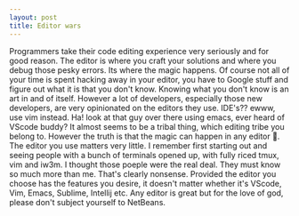 ```yaml
---
layout: post
title: Editor wars
---
```


Programmers take their code editing experience very seriously and for good reason. The editor is where you craft your solutions and where you debug 
those pesky errors. Its where the magic happens. Of course not all of your time is spent hacking away in your editor, you have to Google stuff and figure
out what it is that you don't know. Knowing what you don't know is an art in and of itself. However a lot of developers, especially those new developers, are 
very opinionated on the editors they use. IDE's?? ewww, use vim instead. Ha! look at that guy over there using emacs, ever heard of VScode buddy? It almost seems 
to be a tribal thing, which editing tribe you belong to. However the truth is that the magic can happen in any editor 🤯. The editor you use matters very little. I 
remember first starting out and seeing people with a bunch of terminals opened up, with fully riced tmux, vim and iw3m. I thought those poeple were the real deal. They 
must know so much more than me. That's clearly nonsense. Provided the editor you choose has the features you desire, it doesn't matter whether it's VScode,
Vim, Emacs, Sublime, Intellij etc. Any editor is great but for the love of god, please don't subject yourself to NetBeans.
